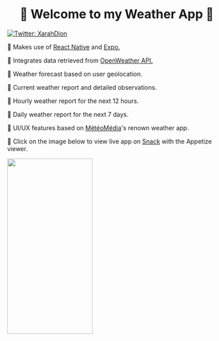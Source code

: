 <h1 align="center">🌅 Welcome to my Weather App 🌅</h1>
<p>
  <a href="https://twitter.com/XarahDion" target="_blank">
    <img alt="Twitter: XarahDion" src="https://img.shields.io/twitter/follow/XarahDion.svg?style=social" />
  </a>
</p>

<p>📌 Makes use of <a href="https://reactnative.dev/">React Native</a> and <a href="https://expo.dev/">Expo.</a></p>
<p>📌 Integrates data retrieved from <a href="https://openweathermap.org/" >OpenWeather API.</a> </p>
<p>📌 Weather forecast based on user geolocation. </p>
<p>📌 Current weather report and detailed observations.</p>
<p>📌 Hourly weather report for the next 12 hours.</p>
<p>📌 Daily weather report for the next 7 days.</p>
<p>📌 UI/UX features based on <a href="https://www.meteomedia.com/ca">MétéoMédia</a>'s renown weather app.</p>
<p>📌 Click on the image below to view live app on <a href="https://snack.expo.dev/">Snack</a> with the Appetize viewer. </p>

[<img width="196px" height="403px" src="https://res.cloudinary.com/dojn5va73/image/upload/v1672694145/weather-app_fsqlbu.png" >](https://appetize.io/embed/8bnmakzrptf1hv9dq7v7bnteem?autoplay=false&debug=true&device=iphone12&deviceColor=black&embed=true&orientation=portrait&scale=73&screenOnly=false&xDocMsg=true&xdocMsg=true&params=%7B%22EXDevMenuDisableAutoLaunch%22%3Atrue%2C%22EXKernelLaunchUrlDefaultsKey%22%3A%22exp%3A%2F%2Fexp.host%2F%40xarahdion%2F8929c3%2B3Fqz_6piO5%22%2C%22EXKernelDisableNuxDefaultsKey%22%3Atrue%7D)
